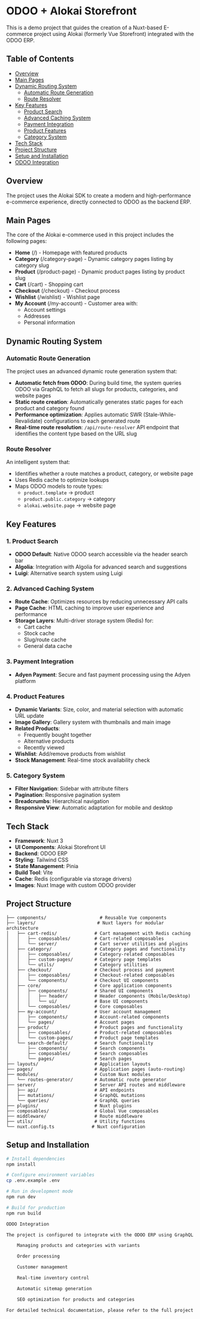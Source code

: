 # ODOO + Alokai Storefront

This is a demo project that guides the creation of a Nuxt-based E-commerce project using Alokai (formerly Vue Storefront) integrated with the ODOO ERP.

## Table of Contents

- [Overview](#overview)
- [Main Pages](#main-pages)
- [Dynamic Routing System](#dynamic-routing-system)
  - [Automatic Route Generation](#automatic-route-generation)
  - [Route Resolver](#route-resolver)
- [Key Features](#key-features)
  - [Product Search](#1-product-search)
  - [Advanced Caching System](#2-advanced-caching-system)
  - [Payment Integration](#3-payment-integration)
  - [Product Features](#4-product-features)
  - [Category System](#5-category-system)
- [Tech Stack](#tech-stack)
- [Project Structure](#project-structure)
- [Setup and Installation](#setup-and-installation)
- [ODOO Integration](#odoo-integration)

## Overview

The project uses the Alokai SDK to create a modern and high-performance e-commerce experience, directly connected to ODOO as the backend ERP.

## Main Pages

The core of the Alokai e-commerce used in this project includes the following pages:

- **Home** (/) - Homepage with featured products
- **Category** (/category-page) - Dynamic category pages listing by category slug
- **Product** (/product-page) - Dynamic product pages listing by product slug
- **Cart** (/cart) - Shopping cart
- **Checkout** (/checkout) - Checkout process
- **Wishlist** (/wishlist) - Wishlist page
- **My Account** (/my-account) - Customer area with:
  - Account settings
  - Addresses
  - Personal information

## Dynamic Routing System

### Automatic Route Generation
The project uses an advanced dynamic route generation system that:

- **Automatic fetch from ODOO**: During build time, the system queries ODOO via GraphQL to fetch all slugs for products, categories, and website pages
- **Static route creation**: Automatically generates static pages for each product and category found
- **Performance optimization**: Applies automatic SWR (Stale-While-Revalidate) configurations to each generated route
- **Real-time route resolution**: `/api/route-resolver` API endpoint that identifies the content type based on the URL slug

### Route Resolver
An intelligent system that:
- Identifies whether a route matches a product, category, or website page
- Uses Redis cache to optimize lookups
- Maps ODOO models to route types:
  - `product.template` → product
  - `product.public.category` → category  
  - `alokai.website.page` → website page

## Key Features

### 1. Product Search

- **ODOO Default**: Native ODOO search accessible via the header search bar
- **Algolia**: Integration with Algolia for advanced search and suggestions
- **Luigi**: Alternative search system using Luigi

### 2. Advanced Caching System

- **Route Cache**: Optimizes resources by reducing unnecessary API calls
- **Page Cache**: HTML caching to improve user experience and performance
- **Storage Layers**: Multi-driver storage system (Redis) for:
  - Cart cache
  - Stock cache
  - Slug/route cache
  - General data cache

### 3. Payment Integration

- **Adyen Payment**: Secure and fast payment processing using the Adyen platform

### 4. Product Features

- **Dynamic Variants**: Size, color, and material selection with automatic URL update
- **Image Gallery**: Gallery system with thumbnails and main image
- **Related Products**:
  - Frequently bought together
  - Alternative products
  - Recently viewed
- **Wishlist**: Add/remove products from wishlist
- **Stock Management**: Real-time stock availability check

### 5. Category System

- **Filter Navigation**: Sidebar with attribute filters
- **Pagination**: Responsive pagination system
- **Breadcrumbs**: Hierarchical navigation
- **Responsive View**: Automatic adaptation for mobile and desktop

## Tech Stack

- **Framework**: Nuxt 3
- **UI Components**: Alokai Storefront UI
- **Backend**: ODOO ERP
- **Styling**: Tailwind CSS
- **State Management**: Pinia
- **Build Tool**: Vite
- **Cache**: Redis (configurable via storage drivers)
- **Images**: Nuxt Image with custom ODOO provider

## Project Structure

```
├── components/                    # Reusable Vue components
├── layers/                       # Nuxt layers for modular architecture
│   ├── cart-redis/              # Cart management with Redis caching
│   │   ├── composables/         # Cart-related composables
│   │   └── server/              # Cart server utilities and plugins
│   ├── category/                # Category pages and functionality
│   │   ├── composables/         # Category-related composables
│   │   ├── custom-pages/        # Category page templates
│   │   └── utils/               # Category utilities
│   ├── checkout/                # Checkout process and payment
│   │   ├── composables/         # Checkout-related composables
│   │   └── components/          # Checkout UI components
│   ├── core/                    # Core application components
│   │   ├── components/          # Shared UI components
│   │   │   ├── header/          # Header components (Mobile/Desktop)
│   │   │   └── ui/              # Base UI components
│   │   └── composables/         # Core composables
│   ├── my-account/              # User account management
│   │   ├── components/          # Account-related components
│   │   └── pages/               # Account pages
│   ├── product/                 # Product pages and functionality
│   │   ├── composables/         # Product-related composables
│   │   └── custom-pages/        # Product page templates
│   └── search-default/          # Search functionality
│       ├── components/          # Search components
│       ├── composables/         # Search composables
│       └── pages/               # Search pages
├── layouts/                     # Application layouts
├── pages/                       # Application pages (auto-routing)
├── modules/                     # Custom Nuxt modules
│   └── routes-generator/        # Automatic route generator
├── server/                      # Server API routes and middleware
│   ├── api/                     # API endpoints
│   ├── mutations/               # GraphQL mutations
│   └── queries/                 # GraphQL queries
├── plugins/                     # Nuxt plugins
├── composables/                 # Global Vue composables
├── middleware/                  # Route middleware
├── utils/                       # Utility functions
└── nuxt.config.ts              # Nuxt configuration
```

## Setup and Installation

```bash
# Install dependencies
npm install

# Configure environment variables
cp .env.example .env

# Run in development mode
npm run dev

# Build for production
npm run build

ODOO Integration

The project is configured to integrate with the ODOO ERP using GraphQL APIs for:

    Managing products and categories with variants

    Order processing

    Customer management

    Real-time inventory control

    Automatic sitemap generation

    SEO optimization for products and categories

For detailed technical documentation, please refer to the full project documentation.